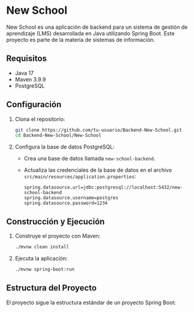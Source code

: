 # New School

New School es una aplicación de backend para un sistema de gestión de aprendizaje (LMS) desarrollada en Java utilizando Spring Boot. Este proyecto es parte de la materia de sistemas de información.

## Requisitos

- Java 17
- Maven 3.9.9
- PostgreSQL

## Configuración

1. Clona el repositorio:

    ```sh
    git clone https://github.com/tu-usuario/Backend-New-School.git
    cd Backend-New-School/New-School
    ```

2. Configura la base de datos PostgreSQL:

    - Crea una base de datos llamada `new-school-backend`.
    - Actualiza las credenciales de la base de datos en el archivo `src/main/resources/application.properties`:

        ```properties
        spring.datasource.url=jdbc:postgresql://localhost:5432/new-school-backend
        spring.datasource.username=postgres
        spring.datasource.password=1234
        ```

## Construcción y Ejecución

1. Construye el proyecto con Maven:

    ```sh
    ./mvnw clean install
    ```

2. Ejecuta la aplicación:

    ```sh
    ./mvnw spring-boot:run
    ```

## Estructura del Proyecto

El proyecto sigue la estructura estándar de un proyecto Spring Boot:

